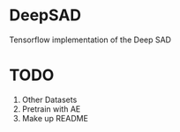 # DeepSAD
Tensorflow implementation of the Deep SAD

# TODO
1. Other Datasets
2. Pretrain with AE
3. Make up README